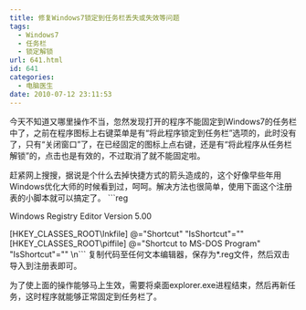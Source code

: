 ```yaml
---
title: 修复Windows7锁定到任务栏丢失或失效等问题
tags:
  - Windows7
  - 任务栏
  - 锁定解锁
url: 641.html
id: 641
categories:
  - 电脑医生
date: 2010-07-12 23:11:53
---
```


今天不知道又哪里操作不当，忽然发现打开的程序不能固定到Windows7的任务栏中了，之前在程序图标上右键菜单是有“将此程序锁定到任务栏”选项的，此时没有了，只有“关闭窗口”了，在已经固定的图标上点右键，还是有“将此程序从任务栏解锁”的，点击也是有效的，不过取消了就不能固定啦。  

赶紧网上搜搜，据说是个什么去掉快捷方式的箭头造成的，这个好像早些年用Windows优化大师的时候看到过，呵呵。解决方法也很简单，使用下面这个注册表的小脚本就可以搞定了。 ```reg  

Windows Registry Editor Version 5.00  

\[HKEY\_CLASSES\_ROOT\\lnkfile\] @="Shortcut" "IsShortcut"="" \[HKEY\_CLASSES\_ROOT\\piffile\] @="Shortcut to MS-DOS Program" "IsShortcut"="" \\n``` 复制代码至任何文本编辑器，保存为*.reg文件，然后双击导入到注册表即可。  

为了使上面的操作能够马上生效，需要将桌面explorer.exe进程结束，然后再新任务，这时程序就能够正常固定到任务栏了。